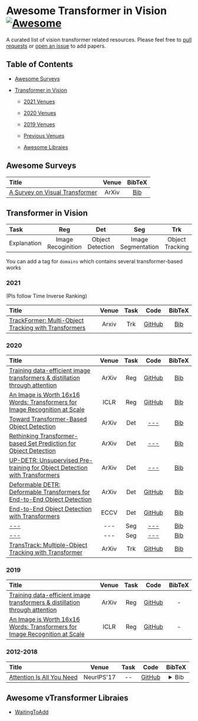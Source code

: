 # Awesome Transformer in Vision [![Awesome](https://awesome.re/badge.svg)](https://awesome.re)  
A curated list of vision transformer related resources. Please feel free to [pull requests](https://github.com/penghouwen/VisionTransformer/pulls) or [open an issue](https://github.com/penghouwen/VisionTransformer/issues) to add papers.


## Table of Contents

- [Awesome Surveys](#awesome-surveys)

- [Transformer in Vision](#transformer-in-vision)
  - [2021 Venues](#2021)
  - [2020 Venues](#2020)
  - [2019 Venues](#2019)
  - [Previous Venues](#2012-2018)
  
  - [Awesome Libraies](#awesome-surveys)

## Awesome Surveys

|  Title  |   Venue  |   BibTeX  |
|:--------|:--------:|:--------:|
| [A Survey on Visual Transformer](https://arxiv.org/pdf/2012.12556.pdf) | ArXiv | [Bib](https://scholar.googleusercontent.com/scholar.bib?q=info:Aj10Crv7DScJ:scholar.google.com/&output=citation&scisdr=CgUmooQTEM3KnAOogfQ:AAGBfm0AAAAAX_-tmfT1yhaAeO62lS61HGcSpcXSUqJ5&scisig=AAGBfm0AAAAAX_-tmQAIcm-VKBRqnb9iTs8Sghq-6ssB&scisf=4&ct=citation&cd=-1&hl=ja)

## Transformer in Vision

|      Task   |        Reg       |       Det    |           Seg           |        Trk           |    Other   |
|:------------|:--------------:|:----------------------:|:-----------------------:|:----------------------:|:----------:|
| Explanation | Image Recoginition | Object Detection | Image Segmentation | Object Tracking | other types |

You can add a tag for `domains` which contains several transformer-based works

### 2021
(Pls follow Time Inverse Ranking)

|  Title  |   Venue  |  Task  |   Code   |  BibTeX  |
|:--------|:--------:|:--------:|:--------:|:--------:|
| [TrackFormer: Multi-Object Tracking with Transformers](https://arxiv.org/abs/2101.02702) | Arxiv | Trk | [GitHub]() | [Bib](https://scholar.googleusercontent.com/scholar.bib?q=info:FPvKVRbtrIsJ:scholar.google.com/&output=citation&scisdr=CgUmooVjENWd0wS0GSo:AAGBfm0AAAAAX_-xASqzkmKVlI_ghtAFBTJPBLDUYfFD&scisig=AAGBfm0AAAAAX_-xAQWgW5KYRtnhpPb41ke6jWK4XpsF&scisf=4&ct=citation&cd=-1&hl=zh-CN)


### 2020

|  Title  |   Venue  |  Task  |   Code   |  BibTeX  |
|:--------|:--------:|:--------:|:--------:|:--------:|
| [Training data-efficient image transformers & distillation through attention](https://arxiv.org/abs/2012.12877) | ArXiv | Reg | [GitHub](https://github.com/facebookresearch/deit) | [Bib](https://scholar.googleusercontent.com/scholar.bib?q=info:4M9RfcZARQAJ:scholar.google.com/&output=citation&scisdr=CgUmooQTEM3KnAOiWXQ:AAGBfm0AAAAAX_-nQXQ83NjCdo7Z_4UWZCvWuv3z-goK&scisig=AAGBfm0AAAAAX_-nQbm3aZWNrAaIc6-RB8eIGfbbMANa&scisf=4&ct=citation&cd=-1&hl=ja)
| [An Image is Worth 16x16 Words: Transformers for Image Recognition at Scale](https://arxiv.org/abs/2010.11929) | ICLR | Reg | [GitHub](https://github.com/google-research/vision_transformer) | [Bib](https://scholar.googleusercontent.com/scholar.bib?q=info:K33r8boRRloJ:scholar.google.com/&output=citation&scisdr=CgUmooQTEM3KnAOgs5I:AAGBfm0AAAAAX_-lq5IwW1PWPCcrPyJSzxHG4hXCLpmx&scisig=AAGBfm0AAAAAX_-lq2wYJkeX630SaKwHHcWBaOT4DHMa&scisf=4&ct=citation&cd=-1&hl=ja)
| [ Toward Transformer-Based Object Detection](https://arxiv.org/abs/2012.09958) | ArXiv | Det | [ ---]( ---) | [Bib]( https://scholar.googleusercontent.com/scholar.bib?q=info:HNio9f4uZ3MJ:scholar.google.com/&output=citation&scisdr=CgXVb0CVEIDLq_pQxe0:AAGBfm0AAAAAYAFV3e2X4w2PvtWlBqJv6hXxAg6wZ03V&scisig=AAGBfm0AAAAAYAFV3Yb8S4l3zocHB5pRYbTR-27niTuk&scisf=4&ct=citation&cd=-1&hl=ja)
| [ Rethinking Transformer-based Set Prediction for Object Detection](https://arxiv.org/abs/2011.10881) | ArXiv | Det | [ ---]( ---) | [Bib]( https://scholar.googleusercontent.com/scholar.bib?q=info:Hqq-vvg01HIJ:scholar.google.com/&output=citation&scisdr=CgWnIAGoEIDLq_pTftc:AAGBfm0AAAAAYAFWZtc9tMFRODX6KXerZKv6C3jGhUND&scisig=AAGBfm0AAAAAYAFWZjJyD-RVGr4WrxoTLdE-31QG_mbc&scisf=4&ct=citation&cd=-1&hl=ja)
| [ UP-DETR: Unsupervised Pre-training for Object Detection with Transformers](https://arxiv.org/abs/2011.09094) | ArXiv | Det | [ ---]( ---) | [Bib]( https://scholar.googleusercontent.com/scholar.bib?q=info:fKaDo0dq4ZQJ:scholar.google.com/&output=citation&scisdr=CgWnIAGoEIDLq_pSHIY:AAGBfm0AAAAAYAFXBIZ_wVD78VGiYjEbSztYdjCH6gAj&scisig=AAGBfm0AAAAAYAFXBCkannnFghByYVFUnKWIycAdbppk&scisf=4&ct=citation&cd=-1&hl=ja)
| [ Deformable DETR: Deformable Transformers for End-to-End Object Detection](https://arxiv.org/abs/2010.04159) | ArXiv | Det | [ GitHub]( https://github.com/fundamentalvision/Deformable-DETR) | [Bib]( https://scholar.googleusercontent.com/scholar.bib?q=info:fKaDo0dq4ZQJ:scholar.google.com/&output=citation&scisdr=CgWnIAGoEIDLq_pSHIY:AAGBfm0AAAAAYAFXBIZ_wVD78VGiYjEbSztYdjCH6gAj&scisig=AAGBfm0AAAAAYAFXBCkannnFghByYVFUnKWIycAdbppk&scisf=4&ct=citation&cd=-1&hl=ja)
| [ End-to-End Object Detection with Transformers](https://arxiv.org/abs/2005.12872) | ECCV | Det | [ GitHub]( https://github.com/facebookresearch/detr) | [Bib]( https://citation-needed.springer.com/v2/references/10.1007/978-3-030-58452-8_13?format=bibtex&flavour=citation)
| [ ---](https://arxiv.org/abs/2010.11929) | --- | Seg | [ ---]( ---) | [Bib]( ---)
| [ ---](https://arxiv.org/abs/2010.11929) | --- | Seg | [ ---]( ---) | [Bib]( ---)
| [TransTrack: Multiple-Object Tracking with Transformer](https://arxiv.org/abs/2012.15460) | ArXiv | Trk | [GitHub](https://github.com/PeizeSun/TransTrack) | [Bib](https://scholar.googleusercontent.com/scholar.bib?q=info:QzpLQuJ5l44J:scholar.google.com/&output=citation&scisdr=CgUmooRjENWd0wS1QH4:AAGBfm0AAAAAX_-wWH4lrREtg2mlyHhTdsKrRwTMe_wY&scisig=AAGBfm0AAAAAX_-wWDKIgsxWD2AY6ASlNXLdgqhJmhXL&scisf=4&ct=citation&cd=-1&hl=zh-CN)


### 2019

|  Title  |   Venue  |  Task  |   Code   |  BibTeX  |
|:--------|:--------:|:--------:|:--------:|:--------:|
| [Training data-efficient image transformers & distillation through attention](https://arxiv.org/abs/2012.12877) | ArXiv | Reg | [GitHub](https://github.com/facebookresearch/deit) | -
| [An Image is Worth 16x16 Words: Transformers for Image Recognition at Scale](https://arxiv.org/abs/2010.11929) | ICLR | Reg | [GitHub](https://github.com/google-research/vision_transformer) | -

### 2012-2018

|  Title  |   Venue  |  Task  |   Code   |  BibTeX  |
|:--------|:--------:|:--------:|:--------:|:--------:|
| [Attention Is All You Need](https://papers.nips.cc/paper/2017/file/3f5ee243547dee91fbd053c1c4a845aa-Paper.pdf) | NeurIPS'17 | -- | [GitHub](https://github.com/tensorflow/tensor2tensor) | <details> <summary>Bib</summary> <p align="left">  @inproceedings{vaswani2017attention, </br>   title={Attention is all you need}, </br>   author={Vaswani, Ashish and Shazeer, Noam and Parmar, Niki and Uszkoreit, Jakob and Jones, Llion and Gomez, Aidan N and Kaiser, {\L}ukasz and Polosukhin, Illia}, </br>  booktitle={Advances in neural information processing systems}, </br>  pages={5998--6008}, </br>   year={2017} </br> }  </p></details>

## Awesome vTransformer Libraies
- [WaitingToAdd](https://github.com/penghouwen/VisionTransformer/blob/main/README.md)


